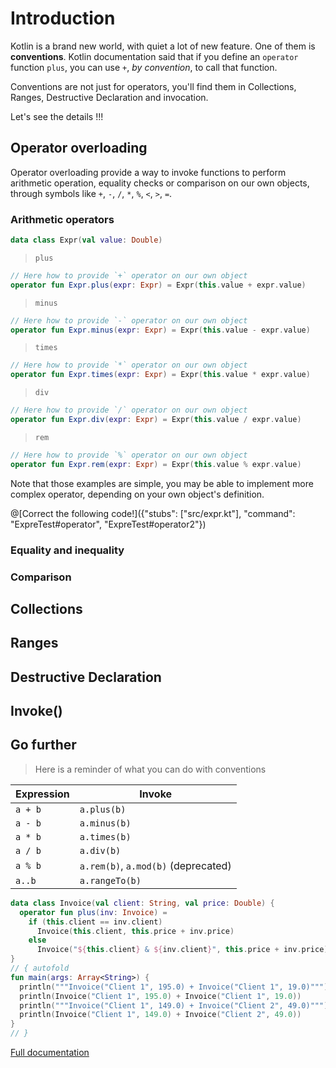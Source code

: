 # Introduction

Kotlin is a brand new world, with quiet a lot of new feature. One of them is **conventions**. 
Kotlin documentation said that if you define an `operator` function `plus`, you can use `+`, _by convention_, to call
 that function. 
 
Conventions are not just for operators, you'll find them in Collections, Ranges, Destructive Declaration and invocation.

Let's see the details !!! 

## Operator overloading

Operator overloading provide a way to invoke functions to perform arithmetic operation, equality checks or comparison
 on our own objects, through symbols like `+`, `-`, `/`, `*`, `%`, `<`, `>`, `=`.  

### Arithmetic operators

```kotlin
data class Expr(val value: Double)
```

> `plus`

```kotlin
// Here how to provide `+` operator on our own object
operator fun Expr.plus(expr: Expr) = Expr(this.value + expr.value)
```

> `minus`

```kotlin
// Here how to provide `-` operator on our own object
operator fun Expr.minus(expr: Expr) = Expr(this.value - expr.value)
```

> `times`

```kotlin
// Here how to provide `*` operator on our own object
operator fun Expr.times(expr: Expr) = Expr(this.value * expr.value)
```

> `div`

```kotlin
// Here how to provide `/` operator on our own object
operator fun Expr.div(expr: Expr) = Expr(this.value / expr.value)
```

> `rem`

```kotlin
// Here how to provide `%` operator on our own object
operator fun Expr.rem(expr: Expr) = Expr(this.value % expr.value)
```

Note that those examples are simple, you may be able to implement more complex operator, depending on your own 
object's definition.

@[Correct the following code!]({"stubs": ["src/expr.kt"], "command": "ExpreTest#operator", "ExpreTest#operator2"})


### Equality and inequality
### Comparison

## Collections
## Ranges
## Destructive Declaration
## Invoke()

## Go further 

> Here is a reminder of what you can do with conventions

  | Expression | Invoke |
  | -----------|-------------- |
  | `a + b` | `a.plus(b)` |
  | `a - b` | `a.minus(b)` |
  | `a * b` | `a.times(b)` |
  | `a / b` | `a.div(b)` |
  | `a % b` | `a.rem(b)`, `a.mod(b)` (deprecated) |
  | `a..b ` | `a.rangeTo(b)` |


``` kotlin runnable
data class Invoice(val client: String, val price: Double) {
  operator fun plus(inv: Invoice) =
    if (this.client == inv.client)
      Invoice(this.client, this.price + inv.price)
    else
      Invoice("${this.client} & ${inv.client}", this.price + inv.price)
}
// { autofold
fun main(args: Array<String>) {
  println("""Invoice("Client 1", 195.0) + Invoice("Client 1", 19.0)""")
  println(Invoice("Client 1", 195.0) + Invoice("Client 1", 19.0))
  println("""Invoice("Client 1", 149.0) + Invoice("Client 2", 49.0)""")
  println(Invoice("Client 1", 149.0) + Invoice("Client 2", 49.0))
}
// }
```

[Full documentation](https://kotlinlang.org/docs/reference/operator-overloading.html)
